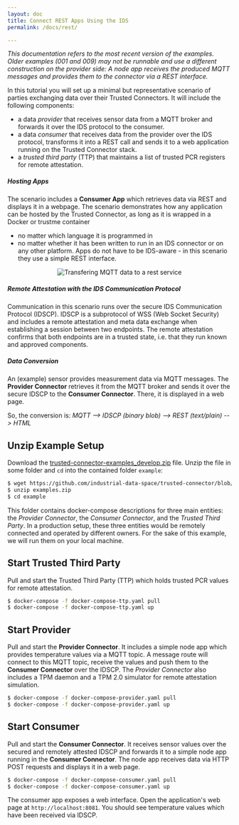 ```yaml
---
layout: doc
title: Connect REST Apps Using the IDS
permalink: /docs/rest/

---
```


*This documentation refers to the most recent version of the examples. Older examples (001 and 009) may not be runnable and use a different construction on the provider side: A node app receives the produced MQTT messages and provides them to the connector via a REST interface.*

In this tutorial you will set up a minimal but representative scenario of parties exchanging data over their Trusted Connectors. It will include the following components:

* a data _provider_ that receives sensor data from a MQTT broker and forwards it over the IDS protocol to the consumer.
* a data _consumer_ that receives data from the provider over the IDS protocol, transforms it into a REST call and sends it to a web application running on the Trusted Connector stack.
* a _trusted third party_ (TTP) that maintains a list of trusted PCR registers for remote attestation.

##### Hosting Apps

The scenario includes a __Consumer App__ which retrieves data via REST and displays it in a webpage. The scenario demonstrates how any application can be hosted by the Trusted Connector, as long as it is wrapped in a Docker or trustme container

* no matter which language it is programmed in
* no matter whether it has been written to run in an IDS connector or on any other platform. Apps do not have to be IDS-aware - in this scenario they use a simple REST interface.

<div style="text-align:center">
	<img alt="Transfering MQTT data to a rest service" src="../..//assets/img/example-0001.png" /><br>
</div>

##### Remote Attestation with the IDS Communication Protocol

Communication in this scenario runs over the secure IDS Communication Protocol (IDSCP). IDSCP is a subprotocol of WSS (Web Socket Security) and includes a remote attestation and meta data exchange when establishing a session between two endpoints. The remote attestation confirms that both endpoints are in a trusted state, i.e. that they run known and approved components.

##### Data Conversion

An (example) sensor provides measurement data via MQTT messages. The __Provider Connector__ retrieves it from the MQTT broker and sends it over the secure IDSCP to the __Consumer Connector__. There, it is displayed in a web page.

So, the conversion is: _MQTT -->  IDSCP (binary blob) --> REST (text/plain) --> HTML_


## Unzip Example Setup

Download the [trusted-connector-examples_develop.zip](https://github.com/industrial-data-space/trusted-connector/blob/develop/examples/trusted-connector-examples_develop.zip?raw=true) file. Unzip the file in some folder and `cd` into the contained folder `example`:

```bash
$ wget https://github.com/industrial-data-space/trusted-connector/blob/develop/examples/trusted-connector-examples_develop.zip?raw=true -O examples.zip
$ unzip examples.zip
$ cd example
```

This folder contains docker-compose descriptions for three main entities: the _Provider Connector_, the _Consumer Connector_, and the _Trusted Third Party_. In a production setup, these three entities would be remotely connected and operated by different owners. For the sake of this example, we will run them on your local machine.


## Start Trusted Third Party

Pull and start the Trusted Third Party (TTP) which holds trusted PCR values for remote attestation.

``` bash
$ docker-compose -f docker-compose-ttp.yaml pull
$ docker-compose -f docker-compose-ttp.yaml up
```


## Start Provider

Pull and start the __Provider Connector__. It includes a simple node app which provides temperature values via a MQTT topic. A message route will connect to this MQTT topic, receive the values and push them to the __Consumer Connector__ over the IDSCP. The _Provider Connector_ also includes a TPM daemon and a TPM 2.0 simulator for remote attestation simulation.

``` bash
$ docker-compose -f docker-compose-provider.yaml pull
$ docker-compose -f docker-compose-provider.yaml up
```


## Start Consumer

Pull and start the __Consumer Connector__. It receives sensor values over the secured and remotely attested IDSCP and forwards it to a simple node app running in the __Consumer Connector__. The node app receives data via HTTP POST requests and displays it in a web page.

``` bash
$ docker-compose -f docker-compose-consumer.yaml pull
$ docker-compose -f docker-compose-consumer.yaml up
```

The consumer app exposes a web interface. Open the application's web page at `http://localhost:8081`. You should see temperature values which have been received via IDSCP.
